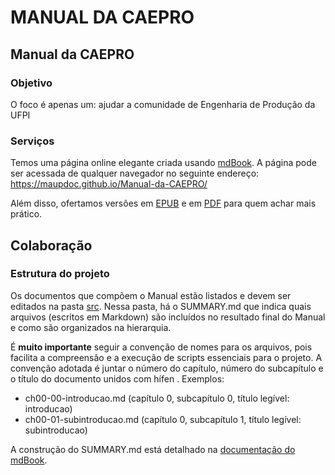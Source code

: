 # MANUAL DA CAEPRO

## Manual da CAEPRO

### Objetivo

O foco é apenas um: ajudar a comunidade de Engenharia de Produção da UFPI

### Serviços

Temos uma página online elegante criada usando [mdBook](https://github.com/rust-lang/mdBook). A página pode ser acessada de qualquer navegador no seguinte endereço: https://maupdoc.github.io/Manual-da-CAEPRO/

Além disso, ofertamos versões em [EPUB](https://github.com/maupdoc/Manual-da-CAEPRO/raw/main/asciidoc_build/book.epub) e em [PDF](https://github.com/maupdoc/Manual-da-CAEPRO/raw/main/asciidoc_build/book.pdf) para quem achar mais prático.

## Colaboração

### Estrutura do projeto

Os documentos que compõem o Manual estão listados e devem ser editados na pasta [src](https://github.com/maupdoc/Manual-da-CAEPRO/tree/main/src). Nessa pasta, há o SUMMARY.md que indica quais arquivos (escritos em Markdown) são incluídos no resultado final do Manual e como são organizados na hierarquia.

É **muito importante** seguir a convenção de nomes para os arquivos, pois facilita a compreensão e a execução de scripts essenciais para o projeto. A convenção adotada é juntar o número do capítulo, número do subcapítulo e o título do documento unidos com hífen . Exemplos:

* ch00-00-introducao.md (capítulo 0, subcapítulo 0, título legível: introducao)
* ch00-01-subintroducao.md (capítulo 0, subcapítulo 1, título legível: subintroducao)

A construção do SUMMARY.md está detalhado na [documentação do mdBook](https://rust-lang.github.io/mdBook/format/summary.html).
